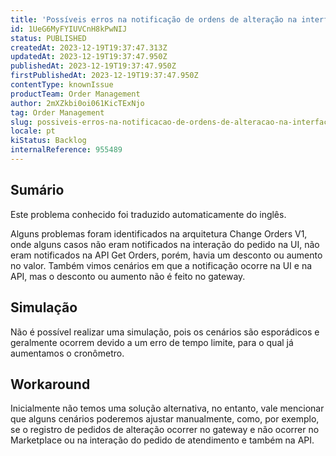 ```yaml
---
title: 'Possíveis erros na notificação de ordens de alteração na interface do usuário, na API e no gateway.'
id: 1UeG6MyFYIUVCnH8kPwNIJ
status: PUBLISHED
createdAt: 2023-12-19T19:37:47.313Z
updatedAt: 2023-12-19T19:37:47.950Z
publishedAt: 2023-12-19T19:37:47.950Z
firstPublishedAt: 2023-12-19T19:37:47.950Z
contentType: knownIssue
productTeam: Order Management
author: 2mXZkbi0oi061KicTExNjo
tag: Order Management
slug: possiveis-erros-na-notificacao-de-ordens-de-alteracao-na-interface-do-usuario-na-api-e-no-gateway
locale: pt
kiStatus: Backlog
internalReference: 955489
---
```


## Sumário

<div class="alert alert-info">
  <p>Este problema conhecido foi traduzido automaticamente do inglês.</p>
</div>


Alguns problemas foram identificados na arquitetura Change Orders V1, onde alguns casos não eram notificados na interação do pedido na UI, não eram notificados na API Get Orders, porém, havia um desconto ou aumento no valor. Também vimos cenários em que a notificação ocorre na UI e na API, mas o desconto ou aumento não é feito no gateway.

## Simulação


Não é possível realizar uma simulação, pois os cenários são esporádicos e geralmente ocorrem devido a um erro de tempo limite, para o qual já aumentamos o cronômetro.



## Workaround


Inicialmente não temos uma solução alternativa, no entanto, vale mencionar que alguns cenários poderemos ajustar manualmente, como, por exemplo, se o registro de pedidos de alteração ocorrer no gateway e não ocorrer no Marketplace ou na interação do pedido de atendimento e também na API.





